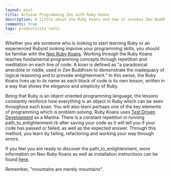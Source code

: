 ```yaml
---
layout: post
title: Achieve Programming Zen with Ruby Koans
description: A little about the Ruby Koans and how it invokes Zen Buddhist practices to teach programming fundamentals.
comments: true
tags: productivity tools
---
```


Whether you are someone who is looking to start learning Ruby or an experienced Rubyist looking improve your programming skills, you should be familiar with the [Neo Ruby Koans](http://rubykoans.com/). Working through the Ruby Koans teaches fundamental programming concepts through repetition and meditation on each line of code. A koan is defined as "a paradoxical anecdote or riddle, used in Zen Buddhism to demonstrate the inadequacy of logical reasoning and to provoke enlightenment." In this sense, the Ruby Koans lives up to its name as each block of code is its own lesson, written in a way that shows the elegance and simplicity of Ruby.

Being that Ruby is an object oriented programming language, the lessons constantly reinforce how everything is an object in Ruby which can be seen throughout each koan. You will also learn perhaps one of the key elements of programming which is problem solving. Ruby Koans uses [Test Driven Development](https://en.wikipedia.org/wiki/Test-driven_development) as a Mantra. There is a constant repetition in running path_to_enlightenment.rb after saving your code as it will tell you if your code has passed or failed, as well as the expected answer. Through this method, you learn by failing, refactoring and working your way through errors.

If you feel you are ready to discover the path\_to\_enlightenment, more information on Neo Ruby Koans as well as installation instructions can be found [here](http://www.rubykoans.com).

Remember, "mountains are merely mountains".

